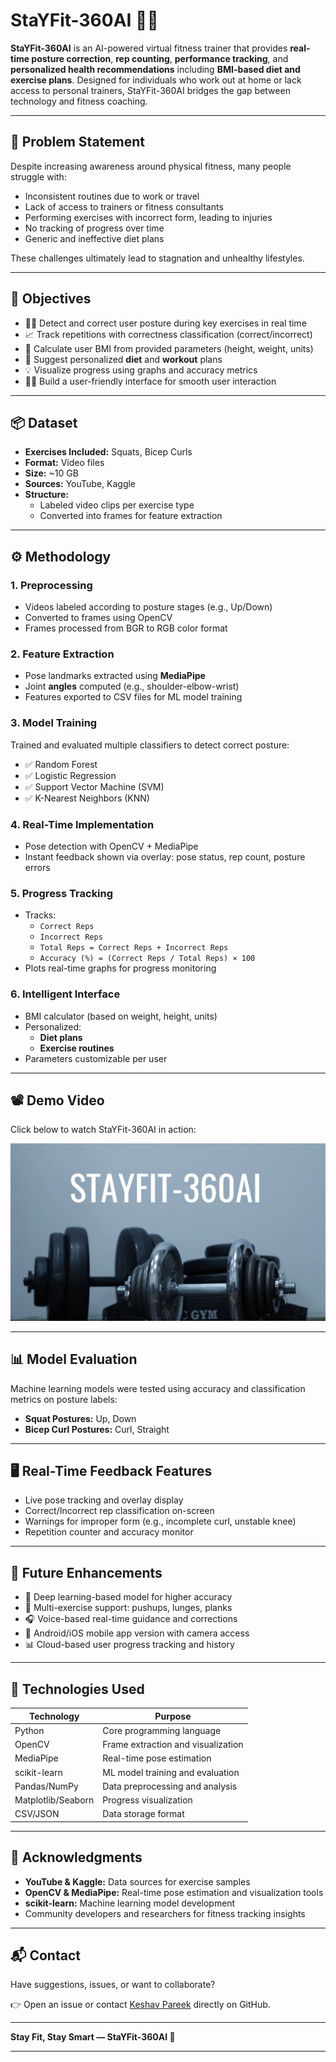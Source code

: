 # StaYFit-360AI 💪🧠

**StaYFit-360AI** is an AI-powered virtual fitness trainer that provides **real-time posture correction**, **rep counting**, **performance tracking**, and **personalized health recommendations** including **BMI-based diet and exercise plans**. Designed for individuals who work out at home or lack access to personal trainers, StaYFit-360AI bridges the gap between technology and fitness coaching.

---

## 🧠 Problem Statement

Despite increasing awareness around physical fitness, many people struggle with:

- Inconsistent routines due to work or travel
- Lack of access to trainers or fitness consultants
- Performing exercises with incorrect form, leading to injuries
- No tracking of progress over time
- Generic and ineffective diet plans

These challenges ultimately lead to stagnation and unhealthy lifestyles.

---

## 🎯 Objectives

- 🏋️‍♂️ Detect and correct user posture during key exercises in real time
- 📈 Track repetitions with correctness classification (correct/incorrect)
- 🧮 Calculate user BMI from provided parameters (height, weight, units)
- 🍎 Suggest personalized **diet** and **workout** plans
- 💡 Visualize progress using graphs and accuracy metrics
- 🧑‍💻 Build a user-friendly interface for smooth user interaction

---

## 📦 Dataset

- **Exercises Included:** Squats, Bicep Curls
- **Format:** Video files
- **Size:** ~10 GB
- **Sources:** YouTube, Kaggle
- **Structure:**
  - Labeled video clips per exercise type
  - Converted into frames for feature extraction

---

## ⚙️ Methodology

### 1. Preprocessing
- Videos labeled according to posture stages (e.g., Up/Down)
- Converted to frames using OpenCV
- Frames processed from BGR to RGB color format

### 2. Feature Extraction
- Pose landmarks extracted using **MediaPipe**
- Joint **angles** computed (e.g., shoulder-elbow-wrist)
- Features exported to CSV files for ML model training

### 3. Model Training
Trained and evaluated multiple classifiers to detect correct posture:
- ✅ Random Forest
- ✅ Logistic Regression
- ✅ Support Vector Machine (SVM)
- ✅ K-Nearest Neighbors (KNN)

### 4. Real-Time Implementation
- Pose detection with OpenCV + MediaPipe
- Instant feedback shown via overlay: pose status, rep count, posture errors

### 5. Progress Tracking
- Tracks:
  - `Correct Reps`
  - `Incorrect Reps`
  - `Total Reps = Correct Reps + Incorrect Reps`
  - `Accuracy (%) = (Correct Reps / Total Reps) × 100`
- Plots real-time graphs for progress monitoring

### 6. Intelligent Interface
- BMI calculator (based on weight, height, units)
- Personalized:
  - **Diet plans**
  - **Exercise routines**
- Parameters customizable per user

---

## 📽️ Demo Video

Click below to watch StaYFit-360AI in action:

[![StaYFit-360AI Demo](https://github.com/amitsha941/stayfit360.AI/blob/main/Coverphoto.png?raw=true)](https://youtu.be/dQRcVBsekdI?si=-IsEX1DIsSkbtNYq)


---

## 📊 Model Evaluation

Machine learning models were tested using accuracy and classification metrics on posture labels:
- **Squat Postures:** Up, Down
- **Bicep Curl Postures:** Curl, Straight

---

## 🖥️ Real-Time Feedback Features

- Live pose tracking and overlay display
- Correct/Incorrect rep classification on-screen
- Warnings for improper form (e.g., incomplete curl, unstable knee)
- Repetition counter and accuracy monitor

---

## 🚀 Future Enhancements

- 🧠 Deep learning-based model for higher accuracy
- 🤝 Multi-exercise support: pushups, lunges, planks
- 🎧 Voice-based real-time guidance and corrections
- 📱 Android/iOS mobile app version with camera access
- 📊 Cloud-based user progress tracking and history

---

## 📌 Technologies Used

| Technology       | Purpose                          |
|------------------|----------------------------------|
| Python           | Core programming language        |
| OpenCV           | Frame extraction and visualization |
| MediaPipe        | Real-time pose estimation        |
| scikit-learn     | ML model training and evaluation |
| Pandas/NumPy     | Data preprocessing and analysis  |
| Matplotlib/Seaborn | Progress visualization         |
| CSV/JSON         | Data storage format              |

---

## 🙏 Acknowledgments

- **YouTube & Kaggle:** Data sources for exercise samples
- **OpenCV & MediaPipe:** Real-time pose estimation and visualization tools
- **scikit-learn:** Machine learning model development
- Community developers and researchers for fitness tracking insights

---

## 📬 Contact

Have suggestions, issues, or want to collaborate?

👉 Open an issue or contact [Keshav Pareek](https://github.com/keshavpareek369) directly on GitHub.

---

**Stay Fit, Stay Smart — StaYFit-360AI 💪**

---

